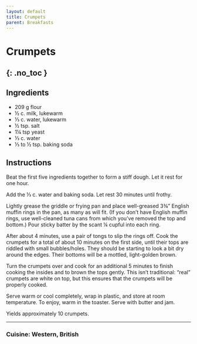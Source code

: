 ```yaml
---
layout: default
title: Crumpets
parent: Breakfasts
---
```


# Crumpets
{: .no_toc }
---

## Ingredients
<ul>
	<li>209 g flour</li>
	<li>½ c. milk, lukewarm</li>
	<li>⅓ c. water, lukewarm</li>
	<li>½ tsp. salt</li>
	<li>1¼ tsp yeast</li>
	<li>⅓ c. water</li>
	<li>⅓ to ½ tsp. baking soda</li>
</ul>

## Instructions
Beat the first five ingredients together to form a stiff dough. Let it rest for one hour.

Add the ⅓ c. water and baking soda. Let rest 30 minutes until frothy.

Lightly grease the griddle or frying pan and place well-greased 3¾” English muffin rings in the pan, as many as will fit. (If you don’t have English muffin rings, use well-cleaned tuna cans from which you’ve removed the top and bottom.) Pour sticky batter by the scant ¼ cupful into each ring.

After about 4 minutes, use a pair of tongs to slip the rings off. Cook the crumpets for a total of about 10 minutes on the first side, until their tops are riddled with small bubbles/holes. They should be starting to look a bit dry around the edges. Their bottoms will be a mottled, light-golden brown.

Turn the crumpets over and cook for an additional 5 minutes to finish cooking the insides and to brown the tops gently. This isn’t traditional: “real” crumpets are white on top, but this ensures that the crumpets will be properly cooked.

Serve warm or cool completely, wrap in plastic, and store at room temperature. To enjoy, warm in the toaster. Serve with butter and jam.

Yields approximately 10 crumpets.

--- 

### Cuisine: Western, British